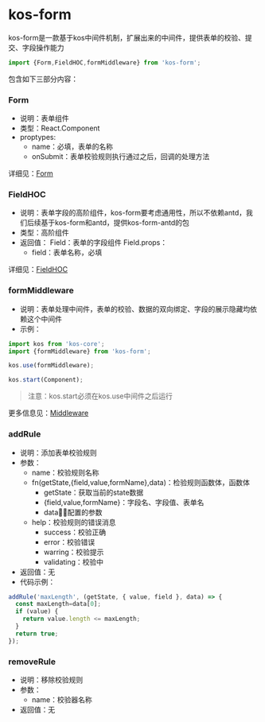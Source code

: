 # kos-form

kos-form是一款基于kos中间件机制，扩展出来的中间件，提供表单的校验、提交、字段操作能力


```js
import {Form,FieldHOC,formMiddleware} from 'kos-form';
```

包含如下三部分内容：

### Form

* 说明：表单组件
* 类型：React.Component
* proptypes:
  + name：必填，表单的名称
  + onSubmit：表单校验规则执行通过之后，回调的处理方法

详细见：[Form](./form.html)

### FieldHOC

* 说明：表单字段的高阶组件，kos-form要考虑通用性，所以不依赖antd，我们后续基于kos-form和antd，提供kos-form-antd的包
* 类型：高阶组件
* 返回值：
  Field：表单的字段组件
  Field.props：
  + field：表单名称，必填
  
详细见：[FieldHOC](./fieldhoc.html)



### formMiddleware

* 说明：表单处理中间件，表单的校验、数据的双向绑定、字段的展示隐藏均依赖这个中间件
* 示例：

```js
import kos from 'kos-core';
import {formMiddleware} from 'kos-form';

kos.use(formMiddleware);

kos.start(Component);
```

> 注意：kos.start必须在kos.use中间件之后运行

更多信息见：[Middleware](./formmiddleware.html)


### addRule

* 说明：添加表单校验规则
* 参数：
  + name：校验规则名称
  + fn(getState,{field,value,formName},data)：检验规则函数体，函数体
    - getState：获取当前的state数据
    - {field,value,formName}：字段名、字段值、表单名
    - data：配置的参数
  + help：校验规则的错误消息
    + success：校验正确
    + error：校验错误
    + warring：校验提示
    + validating：校验中
* 返回值：无
* 代码示例：

```js
addRule('maxLength', (getState, { value, field }, data) => {
  const maxLength=data[0];
  if (value) {
    return value.length <= maxLength;
  }
  return true;
});
```


### removeRule

* 说明：移除校验规则
* 参数：
  + name：校验器名称
* 返回值：无



